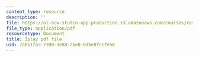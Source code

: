 ```yaml
---
content_type: resource
description: ''
file: https://ol-ocw-studio-app-production.s3.amazonaws.com/courses/res-9-003-brains-minds-and-machines-summer-course-summer-2015/7ab51fa373903e882be0bdbe8fccfe58_43kansULeBE.pdf
file_type: application/pdf
resourcetype: Document
title: 3play pdf file
uid: 7ab51fa3-7390-3e88-2be0-bdbe8fccfe58
---
```

